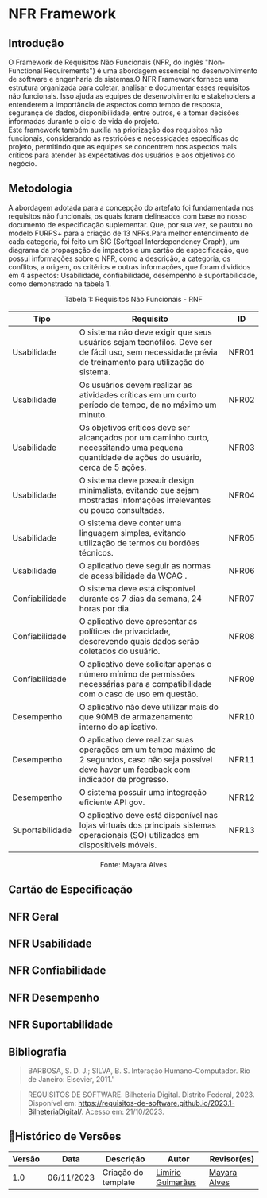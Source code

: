 # NFR Framework 

## Introdução 

O Framework de Requisitos Não Funcionais (NFR, do inglês "Non-Functional Requirements") é uma abordagem essencial no desenvolvimento de software e engenharia de sistemas.O NFR Framework fornece uma estrutura organizada para coletar, analisar e documentar esses requisitos não funcionais. Isso ajuda as equipes de desenvolvimento e stakeholders a entenderem a importância de aspectos como tempo de resposta, segurança de dados, disponibilidade, entre outros, e a tomar decisões informadas durante o ciclo de vida do projeto. <br/>
Este framework também auxilia na priorização dos requisitos não funcionais, considerando as restrições e necessidades específicas do projeto, permitindo que as equipes se concentrem nos aspectos mais críticos para atender às expectativas dos usuários e aos objetivos do negócio.

## Metodologia
A abordagem adotada para a concepção do artefato foi fundamentada nos requisitos não funcionais, os quais foram delineados com base no nosso documento de especificação suplementar. Que, por sua vez, se pautou no modelo FURPS+ para a criação de 13 NFRs.Para melhor entendimento de cada categoria, foi feito um SIG (Softgoal Interdependency Graph), um diagrama da propagação de impactos e um cartão de especificação, que possui informações sobre o NFR, como a descrição, a categoria, os conflitos, a origem, os critérios e outras informações, que foram divididos em 4 aspectos: Usabilidade, confiabilidade, desempenho e suportabilidade, como demonstrado na tabela 1. 

<center>
<p align="center"> Tabela 1: Requisitos Não Funcionais - RNF</p>

|   Tipo  | Requisito                                                                                       | ID  |
| ---------- | --------------------------------------------------------------------------------             | ---------       |
| Usabilidade| O sistema não deve exigir que seus usuários sejam tecnófilos. Deve ser de fácil uso, sem necessidade prévia de treinamento para utilização do sistema.                                                                   | NFR01
| Usabilidade|Os usuários devem realizar as atividades críticas em um curto período de tempo, de no máximo um minuto.                                                                   | NFR02
| Usabilidade|Os objetivos críticos deve ser alcançados por um caminho curto, necessitando uma pequena quantidade de ações do usuário, cerca de 5 ações.                                                                   | NFR03
| Usabilidade|O sistema deve possuir design minimalista, evitando que sejam mostradas infomações irrelevantes ou pouco consultadas.                                                                   | NFR04
| Usabilidade|O sistema deve conter uma linguagem simples, evitando utilização de termos ou bordões técnicos.                                                                   | NFR05
| Usabilidade|O aplicativo deve seguir as normas de acessibilidade da WCAG        .                                                | NFR06
| Confiabilidade   | O sistema deve está disponível durante os 7 dias da semana, 24 horas por dia.                                   | NFR07
| Confiabilidade   | O aplicativo deve apresentar as políticas de privacidade, descrevendo quais dados serão coletados do usuário.                               | NFR08
| Confiabilidade   | O aplicativo deve solicitar apenas o número mínimo de permissões necessárias para a compatibilidade com o caso de uso em questão.                               | NFR09
| Desempenho  | O aplicativo não deve utilizar mais do que 90MB de armazenamento interno do aplicativo. | NFR10
| Desempenho | O aplicativo deve realizar suas operações em um tempo máximo de 2 segundos, caso não seja possível deve haver um feedback com indicador de progresso.                                  | NFR11
| Desempenho  | O sistema possuir uma integração eficiente API gov.                                     | NFR12
| Suportabilidade  |O aplicativo deve está disponível nas lojas virtuais dos principais sistemas operacionais (SO) utilizados em dispositiveis móveis.                                     | NFR13

<p align="center"> Fonte: Mayara Alves</p>
</center>


## Cartão de Especificação

## NFR Geral

## NFR Usabilidade

## NFR Confiabilidade 

## NFR Desempenho

## NFR Suportabilidade

## Bibliografia

> BARBOSA, S. D. J.; SILVA, B. S. Interação Humano-Computador. Rio de Janeiro: Elsevier, 2011.'

> REQUISITOS DE SOFTWARE. Bilheteria Digital. Distrito Federal, 2023. Disponível em: <https://requisitos-de-software.github.io/2023.1-BilheteriaDigital/>. Acesso em: 21/10/2023.


## 📑Histórico de Versões

| Versão |    Data    |      Descrição      |       Autor     | Revisor(es)  |
| ------ | ---------- | ------------------- | --------------- | ------------ |
| 1.0    | 06/11/2023 | Criação do template | [Limirio Guimarães](https://github.com/LimirioGuimaraes) |[Mayara Alves](https://github.com/Mayara-tech) |
